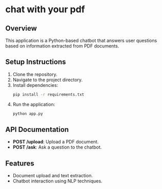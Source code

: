 # chat with your pdf

## Overview
This application is a Python-based chatbot that answers user questions based on information extracted from PDF documents.

## Setup Instructions
1. Clone the repository.
2. Navigate to the project directory.
3. Install dependencies:
   ```bash
   pip install -r requirements.txt
   ```
4. Run the application:
   ```bash
   python app.py
   ```

## API Documentation
- **POST /upload**: Upload a PDF document.
- **POST /ask**: Ask a question to the chatbot.

## Features
- Document upload and text extraction.
- Chatbot interaction using NLP techniques.